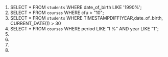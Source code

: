 1. SELECT * FROM `students` WHERE date_of_birth LIKE '1990%'; 
1. SELECT * FROM `courses` WHERE cfu > "10";
1. SELECT * FROM `students` WHERE TIMESTAMPDIFF(YEAR,date_of_birth, CURRENT_DATE()) > 30
1. SELECT * FROM `courses` WHERE period LIKE "I %" AND year LIKE "1";
1.
1.
1.
1.